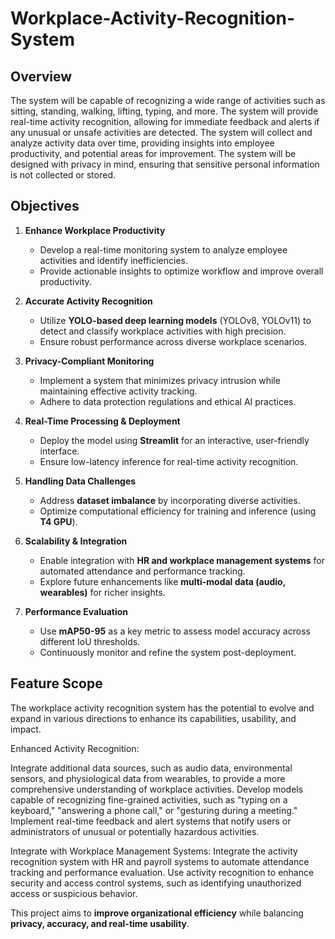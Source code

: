 # Workplace-Activity-Recognition-System

## Overview
The system will be capable of recognizing a wide range of activities such as sitting, standing, walking, lifting, typing, and more.
The system will provide real-time activity recognition, allowing for immediate feedback and alerts if any unusual or unsafe activities are detected.
The system will collect and analyze activity data over time, providing insights into employee productivity, and potential areas for improvement.
The system will be designed with privacy in mind, ensuring that sensitive personal information is not collected or stored.

## Objectives


1. **Enhance Workplace Productivity**  
   - Develop a real-time monitoring system to analyze employee activities and identify inefficiencies.  
   - Provide actionable insights to optimize workflow and improve overall productivity.  

2. **Accurate Activity Recognition**  
   - Utilize **YOLO-based deep learning models** (YOLOv8, YOLOv11) to detect and classify workplace activities with high precision.  
   - Ensure robust performance across diverse workplace scenarios.  

3. **Privacy-Compliant Monitoring**  
   - Implement a system that minimizes privacy intrusion while maintaining effective activity tracking.  
   - Adhere to data protection regulations and ethical AI practices.  

4. **Real-Time Processing & Deployment**  
   - Deploy the model using **Streamlit** for an interactive, user-friendly interface.  
   - Ensure low-latency inference for real-time activity recognition.  

5. **Handling Data Challenges**  
   - Address **dataset imbalance** by incorporating diverse activities.  
   - Optimize computational efficiency for training and inference (using **T4 GPU**).  

6. **Scalability & Integration**  
   - Enable integration with **HR and workplace management systems** for automated attendance and performance tracking.  
   - Explore future enhancements like **multi-modal data (audio, wearables)** for richer insights.  

7. **Performance Evaluation**  
   - Use **mAP50-95** as a key metric to assess model accuracy across different IoU thresholds.  
   - Continuously monitor and refine the system post-deployment.

## Feature Scope

The workplace activity recognition system has the potential to evolve and expand in various directions to enhance its capabilities, usability, and impact.

 Enhanced Activity Recognition:

 Integrate additional data sources, such as audio data, environmental sensors, and physiological data from wearables, to provide a more comprehensive understanding of 
 workplace activities.
 Develop models capable of recognizing fine-grained activities, such as "typing on a keyboard," "answering a phone call," or "gesturing during a meeting."
 Implement real-time feedback and alert systems that notify users or administrators of unusual or potentially hazardous     activities.

Integrate with Workplace Management Systems:
Integrate the activity recognition system with HR and payroll systems to automate attendance tracking and performance evaluation.
Use activity recognition to enhance security and access control systems, such as identifying unauthorized access or suspicious behavior.


This project aims to **improve organizational efficiency** while balancing **privacy, accuracy, and real-time usability**.  


